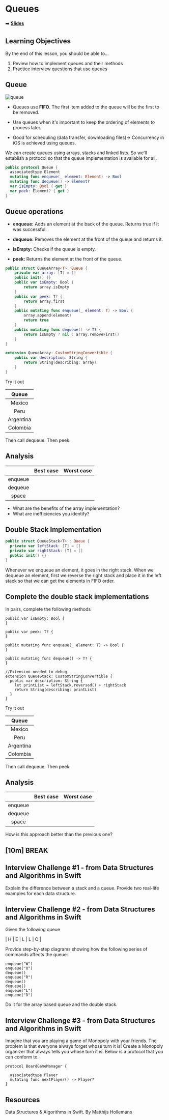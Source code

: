 <!-- .slide: data-background="./Images/header.svg" data-background-repeat="none" data-background-size="40% 40%" data-background-position="center 10%" class="header" -->
# Queues

<!-- Put a link to the slides so that students can find them -->

➡️ [**Slides**](/MOB-2.9-Technical-Seminar-MOB/Slides/queues.html ':ignore')

<!-- > -->

## Learning Objectives

By the end of this lesson, you should be able to...

1. Review how to implement queues and their methods
1. Practice interview questions that use queues

<!-- > -->

## Queue

![queue](assets/queue.gif)

<!-- > -->

- Queues use **FIFO**. The first item added to the queue will be the first to be removed.

- Use queues when it's important to keep the ordering of elements to process later.

- Good for scheduling (data transfer, downloading files)-> Concurrency in iOS is achieved using queues.

<!-- > -->

We can create queues using arrays, stacks and linked lists. So we'll establish a protocol so that the queue implementation is available for all.

```swift
public protocol Queue {
  associatedtype Element
  mutating func enqueue(_ element: Element) -> Bool
  mutating func dequeue() -> Element?
  var isEmpty: Bool { get }
  var peek: Element? { get }
}
```

<!-- > -->

## Queue operations

- **enqueue:** Adds an element at the back of the queue. Returns true if it was successful.

- **dequeue:** Removes the element at the front of the queue and returns it.

- **isEmpty:** Checks if the queue is empty.

- **peek:** Returns the element at the front of the queue.

<!-- > -->

```swift
public struct QueueArray<T>: Queue {
    private var array: [T] = []
    public init() {}
    public var isEmpty: Bool {
        return array.isEmpty
    }
    public var peek: T? {
        return array.first
    }
    public mutating func enqueue(_ element: T) -> Bool {
        array.append(element)
        return true
    }
    public mutating func dequeue() -> T? {
        return isEmpty ? nil : array.removeFirst()
    }
}

extension QueueArray: CustomStringConvertible {
    public var description: String {
        return String(describing: array)
    }
}
```

<!-- > -->

Try it out

|   Queue  |
|:-----:|
|Mexico   |
|Peru |   
|Argentina |
|Colombia |

Then call dequeue.
Then peek.

<!-- > -->

## Analysis

|       | Best case | Worst case |
|:-----:|:----:|:------:|
|enqueue |       |               |   
| dequeue |      |              |   
| space |        |              |   

<!-- > -->

- What are the benefits of the array implementation?
- What are inefficiencies you identify?

<!-- > -->

## Double Stack Implementation

```swift
public struct QueueStack<T> : Queue {
  private var leftStack: [T] = []
  private var rightStack: [T] = []
  public init() {}
}
```

<!-- > -->

Whenever we enqueue an element, it goes in the right stack.
When we dequeue an element, first we reverse the right stack and place it in the left stack so that we can get the elements in FIFO order.

<!-- > -->

## Complete the double stack implementations

In pairs, complete the following methods
```
public var isEmpty: Bool {
}

public var peek: T? {
}

public mutating func enqueue(_ element: T) -> Bool {
}

public mutating func dequeue() -> T? {
}

//Extension needed to debug
extension QueueStack: CustomStringConvertible {
  public var description: String {
    let printList = leftStack.reversed() + rightStack
    return String(describing: printList)
  }
}
```

<!-- > -->


Try it out

|   Queue  |
|:-----:|
|Mexico   |
|Peru |   
|Argentina |
|Colombia |

Then call dequeue.
Then peek.

<!-- > -->

## Analysis

|       | Best case | Worst case |
|:-----:|:----:|:------:|
|enqueue |       |               |   
| dequeue |      |              |   
| space |        |              |   

<!-- > -->

How is this approach better than the previous one?

<!-- > -->

<!-- .slide: data-background="#087CB8" -->

## [**10m**] BREAK

<!-- > -->

## Interview Challenge #1 - from Data Structures and Algorithms in Swift

Explain the difference between a stack and a queue. Provide two real-life examples for each data structure.


<!-- v -->

## Interview Challenge #2 - from Data Structures and Algorithms in Swift

Given the following queue<br>

|  H  |  E  |  L  |  L  |  O  |

Provide step-by-step diagrams showing how the following series of commands affects the queue:

```
enqueue("W")
enqueue("O")
dequeue()
enqueue("R")
dequeue()
dequeue()
enqueue("L")
enqueue("D")
```

Do it for the array based queue and the double stack.

<!-- v -->

## Interview Challenge #3 - from Data Structures and Algorithms in Swift

Imagine that you are playing a game of Monopoly with your friends. The problem is that everyone always forget whose turn it is! Create a Monopoly organizer that always tells you whose turn it is. Below is a protocol that you can conform to.

```
protocol BoardGameManager {

  associatedtype Player
  mutating func nextPlayer() -> Player?
}
```

<!-- > -->

## Resources

Data Structures & Algorithms in Swift. By Matthijs Hollemans
